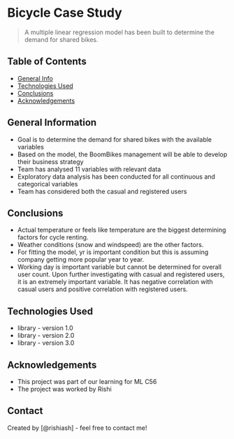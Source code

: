 # Bicycle Case Study
> A multiple linear regression model has been built to determine the demand for shared bikes.


## Table of Contents
* [General Info](#general-information)
* [Technologies Used](#technologies-used)
* [Conclusions](#conclusions)
* [Acknowledgements](#acknowledgements)

<!-- You can include any other section that is pertinent to your problem -->

## General Information
- Goal is to determine the demand for shared bikes with the available variables
- Based on the model, the BoomBikes management will be able to develop their business strategy
- Team has analysed 11 variables with relevant data
- Exploratory data analysis has been conducted for all continuous and categorical variables
- Team has considered both the casual and registered users

<!-- You don't have to answer all the questions - just the ones relevant to your project. -->

## Conclusions
- Actual temperature or feels like temperature are the biggest determining factors for cycle renting.
- Weather conditions (snow and windspeed) are the other factors.
- For fitting the model, yr is important condition but this is assuming company getting more popular year to year.
- Working day is important variable but cannot be determined for overall user count. Upon further investigating with casual and registered users, it is an extremely important variable. It has negative correlation with casual users and positive correlation with registered users.

<!-- You don't have to answer all the questions - just the ones relevant to your project. -->


## Technologies Used
- library - version 1.0
- library - version 2.0
- library - version 3.0

<!-- As the libraries versions keep on changing, it is recommended to mention the version of library used in this project -->

## Acknowledgements
- This project was part of our learning for ML C56
- The project was worked by Rishi


## Contact
Created by [@rishiash] - feel free to contact me!


<!-- Optional -->
<!-- ## License -->
<!-- This project is open source and available under the [... License](). -->

<!-- You don't have to include all sections - just the one's relevant to your project -->
